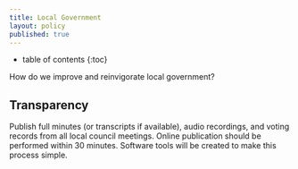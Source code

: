 ```yaml
---
title: Local Government
layout: policy
published: true
---
```

* table of contents 
{:toc}

How do we improve and reinvigorate local government?

## Transparency

Publish full minutes (or transcripts if available), audio recordings, and voting records from all local council meetings. Online publication should be performed within 30 minutes. Software tools will be created to make this process simple.
